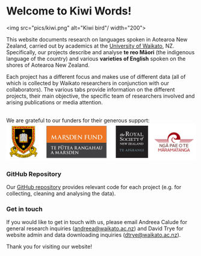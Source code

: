 # Welcome to Kiwi Words!
<img src="pics/kiwi.png" alt="Kiwi bird"/ width="200">

This website documents research on languages spoken in Aotearoa New Zealand, carried out by academics at the [University of Waikato](https://www.waikato.ac.nz/), NZ. Specifically, our projects describe and analyse **te reo Māori** (the indigenous language of the country) and various **varieties of English** spoken on the shores of Aotearoa New Zealand.

Each project has a different focus and makes use of different data (all of which is collected by Waikato researchers in conjunction with our collaborators). The various tabs provide information on the different projects, their main objective, the specific team of researchers involved and arising publications or media attention.

<br>We are grateful to our funders for their generous support:<br>
<img src="pics/logos_new.png" alt="The University of Waikato, Marsden Fund, Royal Society of New Zealand, Ngā Pae o te Māramatanga"/>

### GitHub Repository

Our [GitHub repository](https://github.com/Waikato/kiwiwords/) provides relevant code for each project (e.g. for collecting, cleaning and analysing the data).

### Get in touch

If you would like to get in touch with us, please email Andreea Calude for general research inquiries (andreea@waikato.ac.nz) and David Trye for website admin and data downloading inquiries (dtrye@waikato.ac.nz).

Thank you for visiting our website!
